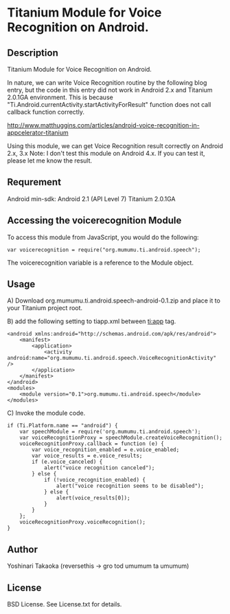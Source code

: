 # Titanium Module for Voice Recognition on Android.

## Description

Titanium Module for Voice Recognition on Android.

In nature, we can write Voice Recognition routine by the following blog entry, but
the code in this entry did not work in Android 2.x and Titanium 2.0.1GA environment.
This is because "Ti.Android.currentActivity.startActivityForResult" function does not
call callback function correctly.

http://www.matthuggins.com/articles/android-voice-recognition-in-appcelerator-titanium

Using this module, we can get Voice Recognition result correctly on Android 2.x, 3.x
Note: I don't test this module on Android 4.x. If you can test it, please let me know the result.
      
## Requrement

Android min-sdk: Android 2.1 (API Level 7)
Titanium 2.0.1GA

## Accessing the voicerecognition Module

To access this module from JavaScript, you would do the following:

    var voicerecognition = require("org.mumumu.ti.android.speech");

The voicerecognition variable is a reference to the Module object.	

## Usage

A) Download org.mumumu.ti.android.speech-android-0.1.zip and place it to your Titanium project root.

B) add the following setting to tiapp.xml between <ti:app> tag.

    <android xmlns:android="http://schemas.android.com/apk/res/android">
        <manifest>
            <application>
                <activity android:name="org.mumumu.ti.android.speech.VoiceRecognitionActivity" />
            </application>
        </manifest>
    </android>
    <modules>
        <module version="0.1">org.mumumu.ti.android.speech</module>
    </modules>

C) Invoke the module code.

    if (Ti.Platform.name == "android") {
	    var speechModule = require('org.mumumu.ti.android.speech');
	    var voiceRecognitionProxy = speechModule.createVoiceRecognition();
	    voiceRecognitionProxy.callback = function (e) {
	        var voice_recognition_enabled = e.voice_enabled;
	        var voice_results = e.voice_results;
	        if (e.voice_canceled) {
	        	alert("voice recognition canceled");
	        } else {
	        	if (!voice_recognition_enabled) {
	        	    alert("voice recognition seems to be disabled");
	        	} else {
	        	    alert(voice_results[0]);
	        	}
	        }
	    };
	    voiceRecognitionProxy.voiceRecognition();
	}
    
## Author

Yoshinari Takaoka (reversethis -> gro tod umumum ta umumum)

## License

BSD License. See License.txt for details.